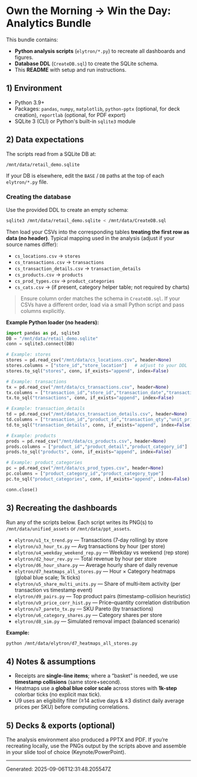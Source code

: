 # Own the Morning → Win the Day: Analytics Bundle

This bundle contains:
- **Python analysis scripts** (`elytron/*.py`) to recreate all dashboards and figures.
- **Database DDL** (`CreateDB.sql`) to create the SQLite schema.
- This **README** with setup and run instructions.

## 1) Environment
- Python 3.9+
- Packages: `pandas`, `numpy`, `matplotlib`, `python-pptx` (optional, for deck creation), `reportlab` (optional, for PDF export)
- SQLite 3 (CLI) or Python's built-in `sqlite3` module

## 2) Data expectations
The scripts read from a SQLite DB at:
```
/mnt/data/retail_demo.sqlite
```
If your DB is elsewhere, edit the `BASE` / `DB` paths at the top of each `elytron/*.py` file.

### Creating the database
Use the provided DDL to create an empty schema:
```bash
sqlite3 /mnt/data/retail_demo.sqlite < /mnt/data/CreateDB.sql
```

Then load your CSVs into the corresponding tables **treating the first row as data (no header)**.
Typical mapping used in the analysis (adjust if your source names differ):

- `cs_locations.csv` → `stores`
- `cs_transactions.csv` → `transactions`
- `cs_transaction_details.csv` → `transaction_details`
- `cs_products.csv` → `products`
- `cs_prod_types.csv` → `product_categories`
- `cs_cats.csv` → (if present, category helper table; not required by charts)

> Ensure column order matches the schema in `CreateDB.sql`. If your CSVs have a different order, load via a small Python script and pass columns explicitly.

**Example Python loader (no headers):**
```python
import pandas as pd, sqlite3
DB = "/mnt/data/retail_demo.sqlite"
conn = sqlite3.connect(DB)

# Example: stores
stores = pd.read_csv("/mnt/data/cs_locations.csv", header=None)
stores.columns = ["store_id","store_location"]   # adjust to your DDL
stores.to_sql("stores", conn, if_exists="append", index=False)

# Example: transactions
tx = pd.read_csv("/mnt/data/cs_transactions.csv", header=None)
tx.columns = ["transaction_id","store_id","transaction_date","transaction_time"]
tx.to_sql("transactions", conn, if_exists="append", index=False)

# Example: transaction_details
td = pd.read_csv("/mnt/data/cs_transaction_details.csv", header=None)
td.columns = ["transaction_id","product_id","transaction_qty","unit_price"]
td.to_sql("transaction_details", conn, if_exists="append", index=False)

# Example: products
prods = pd.read_csv("/mnt/data/cs_products.csv", header=None)
prods.columns = ["product_id","product_detail","product_category_id"]
prods.to_sql("products", conn, if_exists="append", index=False)

# Example: product_categories
pc = pd.read_csv("/mnt/data/cs_prod_types.csv", header=None)
pc.columns = ["product_category_id","product_category_type"]
pc.to_sql("product_categories", conn, if_exists="append", index=False)

conn.close()
```

## 3) Recreating the dashboards
Run any of the scripts below. Each script writes its PNG(s) to `/mnt/data/unified_assets` or `/mnt/data/ppt_assets`.

- `elytron/u1_tx_trend.py` — Transactions (7‑day rolling) by store
- `elytron/u3_hour_tx.py` — Avg transactions by hour (per store)
- `elytron/u4_weekday_weekend_rep.py` — Weekday vs weekend (rep store)
- `elytron/d2_hour_rev.py` — Total revenue by hour per store
- `elytron/d6_hour_share.py` — Average hourly share of daily revenue
- `elytron/d7_heatmaps_all_stores.py` — Hour × Category heatmaps (global blue scale; 1k ticks)
- `elytron/u5_share_multi_units.py` — Share of multi‑item activity (per transaction vs timestamp event)
- `elytron/d9_pairs.py` — Top product pairs (timestamp-collision heuristic)
- `elytron/u9_price_corr_hist.py` — Price–quantity correlation distribution
- `elytron/u7_pareto_tx.py` — SKU Pareto (by transactions)
- `elytron/u6_category_shares.py` — Category shares per store
- `elytron/d8_sim.py` — Simulated removal impact (balanced scenario)

**Example:**
```bash
python /mnt/data/elytron/d7_heatmaps_all_stores.py
```

## 4) Notes & assumptions
- Receipts are **single-line items**; where a “basket” is needed, we use **timestamp collisions** (same store+second).
- Heatmaps use a **global blue color scale** across stores with **1k-step** colorbar ticks (no explicit max tick).
- U9 uses an eligibility filter (≥14 active days & ≥3 distinct daily average prices per SKU) before computing correlations.

## 5) Decks & exports (optional)
The analysis environment also produced a PPTX and PDF. If you’re recreating locally, use the PNGs output by the scripts above and assemble in your slide tool of choice (Keynote/PowerPoint).

---
Generated: 2025-09-06T12:31:48.205547Z
